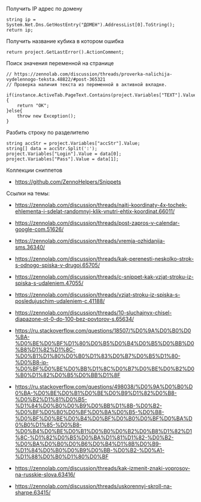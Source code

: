 Получить IP адрес по домену

    string ip = System.Net.Dns.GetHostEntry("ДОМЕН").AddressList[0].ToString();
    return ip;

Получить название кубика в котором ошибка

    return project.GetLastError().ActionComment;


Поиск значения переменной на странице

    // https://zennolab.com/discussion/threads/proverka-nalichija-vydelennogo-teksta.48822/#post-365321
    // Проверка наличия текста из переменной в активной вкладке.

    if(instance.ActiveTab.PageText.Contains(project.Variables["TEXT"].Value)){
        return "OK";
    }else{
        throw new Exception();
    }

Разбить строку по разделителю

    string accStr = project.Variables["accStr"].Value;
    string[] data = accStr.Split(':');
    project.Variables["Login"].Value = data[0];
    project.Variables["Pass"].Value = data[1];



Коллекции сниппетов

* https://github.com/ZennoHelpers/Snippets


Ссылки на темы:

* https://zennolab.com/discussion/threads/najti-koordinaty-4x-tochek-ehlementa-i-sdelat-randomnyj-klik-vnutri-ehtix-koordinat.66011/
* https://zennolab.com/discussion/threads/post-zapros-v-calendar-google-com.51626/
* https://zennolab.com/discussion/threads/vremja-ozhidanija-sms.36340/
* https://zennolab.com/discussion/threads/kak-perenesti-neskolko-strok-s-odnogo-spiska-v-drugoj.65705/
* https://zennolab.com/discussion/threads/c-snippet-kak-vzjat-stroku-iz-spiska-s-udaleniem.47055/
* https://zennolab.com/discussion/threads/vzjat-stroku-iz-spiska-s-posledujuschim-udaleniem-c.41188/
* https://zennolab.com/discussion/threads/10-sluchajnyx-chisel-diapazone-ot-0-do-100-bez-povtorov-s.65634/
* https://ru.stackoverflow.com/questions/18507/%D0%9A%D0%B0%D0%BA-%D0%BE%D0%BF%D1%80%D0%B5%D0%B4%D0%B5%D0%BB%D0%B8%D1%82%D1%8C-%D0%B1%D1%80%D0%B0%D1%83%D0%B7%D0%B5%D1%80-%D0%B8-ip-%D0%BF%D0%BE%D0%BB%D1%8C%D0%B7%D0%BE%D0%B2%D0%B0%D1%82%D0%B5%D0%BB%D1%8F

* https://ru.stackoverflow.com/questions/498038/%D0%9A%D0%B0%D0%BA-%D0%BE%D0%B1%D0%BE%D0%B9%D1%82%D0%B8-%D0%B2%D1%81%D0%B5-%D1%84%D0%B0%D0%B9%D0%BB%D1%8B-%D0%B2-%D0%BF%D0%B0%D0%BF%D0%BA%D0%B5-%D0%B8-%D0%BF%D0%BE%D0%B4%D0%BF%D0%B0%D0%BF%D0%BA%D0%B0%D1%85-%D0%B8-%D0%B4%D0%BE%D0%B1%D0%B0%D0%B2%D0%B8%D1%82%D1%8C-%D1%82%D0%B5%D0%BA%D1%81%D1%82-%D0%B2-%D0%BA%D0%B0%D0%B6%D0%B4%D1%8B%D0%B9-%D1%84%D0%B0%D0%B9%D0%BB-%D0%B2-%D0%A1-%D1%88%D0%B0%D1%80%D0%BF
* https://zennolab.com/discussion/threads/kak-izmenit-znaki-voprosov-na-russkie-slova.63416/
* https://zennolab.com/discussion/threads/uskorennyj-skroll-na-sharpe.63415/
